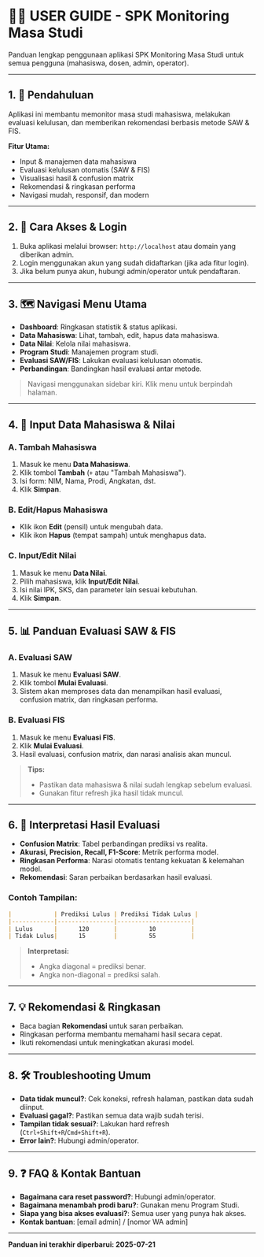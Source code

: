 # 🧑‍💻 USER GUIDE - SPK Monitoring Masa Studi

Panduan lengkap penggunaan aplikasi SPK Monitoring Masa Studi untuk semua pengguna (mahasiswa, dosen, admin, operator).

---

## 1. 📖 Pendahuluan
Aplikasi ini membantu memonitor masa studi mahasiswa, melakukan evaluasi kelulusan, dan memberikan rekomendasi berbasis metode SAW & FIS.

**Fitur Utama:**
- Input & manajemen data mahasiswa
- Evaluasi kelulusan otomatis (SAW & FIS)
- Visualisasi hasil & confusion matrix
- Rekomendasi & ringkasan performa
- Navigasi mudah, responsif, dan modern

---

## 2. 🚪 Cara Akses & Login
1. Buka aplikasi melalui browser: `http://localhost` atau domain yang diberikan admin.
2. Login menggunakan akun yang sudah didaftarkan (jika ada fitur login).
3. Jika belum punya akun, hubungi admin/operator untuk pendaftaran.

---

## 3. 🗺️ Navigasi Menu Utama
- **Dashboard**: Ringkasan statistik & status aplikasi.
- **Data Mahasiswa**: Lihat, tambah, edit, hapus data mahasiswa.
- **Data Nilai**: Kelola nilai mahasiswa.
- **Program Studi**: Manajemen program studi.
- **Evaluasi SAW/FIS**: Lakukan evaluasi kelulusan otomatis.
- **Perbandingan**: Bandingkan hasil evaluasi antar metode.

> Navigasi menggunakan sidebar kiri. Klik menu untuk berpindah halaman.

---

## 4. 📝 Input Data Mahasiswa & Nilai
### A. Tambah Mahasiswa
1. Masuk ke menu **Data Mahasiswa**.
2. Klik tombol **Tambah** (`+` atau "Tambah Mahasiswa").
3. Isi form: NIM, Nama, Prodi, Angkatan, dst.
4. Klik **Simpan**.

### B. Edit/Hapus Mahasiswa
- Klik ikon **Edit** (pensil) untuk mengubah data.
- Klik ikon **Hapus** (tempat sampah) untuk menghapus data.

### C. Input/Edit Nilai
1. Masuk ke menu **Data Nilai**.
2. Pilih mahasiswa, klik **Input/Edit Nilai**.
3. Isi nilai IPK, SKS, dan parameter lain sesuai kebutuhan.
4. Klik **Simpan**.

---

## 5. 📊 Panduan Evaluasi SAW & FIS
### A. Evaluasi SAW
1. Masuk ke menu **Evaluasi SAW**.
2. Klik tombol **Mulai Evaluasi**.
3. Sistem akan memproses data dan menampilkan hasil evaluasi, confusion matrix, dan ringkasan performa.

### B. Evaluasi FIS
1. Masuk ke menu **Evaluasi FIS**.
2. Klik **Mulai Evaluasi**.
3. Hasil evaluasi, confusion matrix, dan narasi analisis akan muncul.

> **Tips:**
> - Pastikan data mahasiswa & nilai sudah lengkap sebelum evaluasi.
> - Gunakan fitur refresh jika hasil tidak muncul.

---

## 6. 🧩 Interpretasi Hasil Evaluasi
- **Confusion Matrix**: Tabel perbandingan prediksi vs realita.
- **Akurasi, Precision, Recall, F1-Score**: Metrik performa model.
- **Ringkasan Performa**: Narasi otomatis tentang kekuatan & kelemahan model.
- **Rekomendasi**: Saran perbaikan berdasarkan hasil evaluasi.

### Contoh Tampilan:
```markdown
|            | Prediksi Lulus | Prediksi Tidak Lulus |
|------------|----------------|---------------------|
| Lulus      |      120       |         10          |
| Tidak Lulus|      15        |         55          |
```

> **Interpretasi:**
> - Angka diagonal = prediksi benar.
> - Angka non-diagonal = prediksi salah.

---

## 7. 💡 Rekomendasi & Ringkasan
- Baca bagian **Rekomendasi** untuk saran perbaikan.
- Ringkasan performa membantu memahami hasil secara cepat.
- Ikuti rekomendasi untuk meningkatkan akurasi model.

---

## 8. 🛠️ Troubleshooting Umum
- **Data tidak muncul?**: Cek koneksi, refresh halaman, pastikan data sudah diinput.
- **Evaluasi gagal?**: Pastikan semua data wajib sudah terisi.
- **Tampilan tidak sesuai?**: Lakukan hard refresh (`Ctrl+Shift+R`/`Cmd+Shift+R`).
- **Error lain?**: Hubungi admin/operator.

---

## 9. ❓ FAQ & Kontak Bantuan
- **Bagaimana cara reset password?**: Hubungi admin/operator.
- **Bagaimana menambah prodi baru?**: Gunakan menu Program Studi.
- **Siapa yang bisa akses evaluasi?**: Semua user yang punya hak akses.
- **Kontak bantuan**: [email admin] / [nomor WA admin]

---

**Panduan ini terakhir diperbarui: 2025-07-21** 